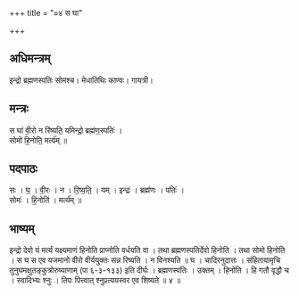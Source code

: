+++
title = "०४ स घा"

+++
## अधिमन्त्रम्
इन्द्रो ब्रह्मणस्पतिः सोमश्च। मेधातिथिः काण्वः। गायत्री।

## मन्त्रः
स घा॑ वी॒रो न रि॑ष्यति॒ यमिन्द्रो॒ ब्रह्म॑ण॒स्पतिः॑ ।  
सोमो॑ हि॒नोति॒ मर्त्य॑म् ॥

## पदपाठः
सः । घ॒ । वी॒रः । न । रि॒ष्य॒ति॒ । यम् । इन्द्रः॑ । ब्रह्म॑णः । पतिः॑ ।  
सोमः॑ । हि॒नोति॑ । मर्त्य॑म् ॥

## भाष्यम्
इन्द्रो देवो यं मर्त्यं यक्ष्यमाणं हिनोति प्राप्नोति वर्धयति वा । तथा ब्रह्मणस्पतिर्देवो हिनोति । तथा सोमो हिनोति । स घ स एव यजमानो वीरो वीर्ययुक्तः सन्न रिष्यति । न विनश्यति ॥ घ । चादिरनुदात्तः । संहितायामृचि तुनुघमक्षुतङ्कुत्रोरुष्याणाम् (पा ६-३-१३३) इति दीर्घः । ब्रह्मणस्पतिः । उक्तम् । हिनोति । हि गतौ वृद्धौ च । स्वादिभ्यः श्नुः । तिपः पित्त्वात् श्नुप्रत्ययस्वर एव शिष्यते ॥ ४ ॥